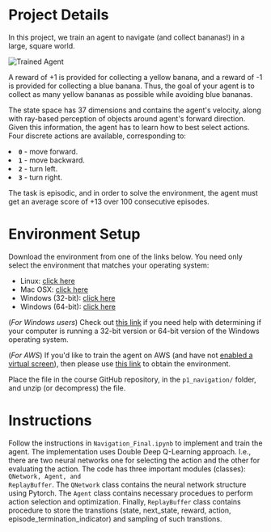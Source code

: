 
# Project Details

In this project, we train an agent to navigate (and collect bananas!) in a large, square world.

<img src="https://user-images.githubusercontent.com/10624937/42135619-d90f2f28-7d12-11e8-8823-82b970a54d7e.gif" alt="Trained Agent" title="Trained Agent" style="max-width: 100%; align=left">

A reward of +1 is provided for collecting a yellow banana, and a reward of -1 is provided for collecting a blue banana. Thus, the goal of your agent is to collect as many yellow bananas as possible while avoiding blue bananas.

The state space has 37 dimensions and contains the agent's velocity, along with ray-based perception of objects around agent's forward direction. Given this information, the agent has to learn how to best select actions. Four discrete actions are available, corresponding to:

<li><strong><code>0</code></strong> - move forward.</li>
<li><strong><code>1</code></strong> - move backward.</li>
<li><strong><code>2</code></strong> - turn left.</li>
<li><strong><code>3</code></strong> - turn right.</li>

The task is episodic, and in order to solve the environment, the agent must get an average score of +13 over 100 consecutive episodes.

# Environment Setup

<p dir="auto">Download the environment from one of the links below.  You need only select the environment that matches your operating system:</p>
<ul dir="auto">
<li>Linux: <a href="https://s3-us-west-1.amazonaws.com/udacity-drlnd/P1/Banana/Banana_Linux.zip" rel="nofollow">click here</a></li>
<li>Mac OSX: <a href="https://s3-us-west-1.amazonaws.com/udacity-drlnd/P1/Banana/Banana.app.zip" rel="nofollow">click here</a></li>
<li>Windows (32-bit): <a href="https://s3-us-west-1.amazonaws.com/udacity-drlnd/P1/Banana/Banana_Windows_x86.zip" rel="nofollow">click here</a></li>
<li>Windows (64-bit): <a href="https://s3-us-west-1.amazonaws.com/udacity-drlnd/P1/Banana/Banana_Windows_x86_64.zip" rel="nofollow">click here</a></li>
</ul>
<p dir="auto">(<em>For Windows users</em>) Check out <a href="https://support.microsoft.com/en-us/help/827218/how-to-determine-whether-a-computer-is-running-a-32-bit-version-or-64" rel="nofollow">this link</a> if you need help with determining if your computer is running a 32-bit version or 64-bit version of the Windows operating system.</p>
<p dir="auto">(<em>For AWS</em>) If you'd like to train the agent on AWS (and have not <a href="https://github.com/Unity-Technologies/ml-agents/blob/master/docs/Training-on-Amazon-Web-Service.md">enabled a virtual screen</a>), then please use <a href="https://s3-us-west-1.amazonaws.com/udacity-drlnd/P1/Banana/Banana_Linux_NoVis.zip" rel="nofollow">this link</a> to obtain the environment.</p>
</li>

<p dir="auto">Place the file in the course GitHub repository, in the <code>p1_navigation/</code> folder, and unzip (or decompress) the file.</p>
</li>
</ol>

# Instructions

Follow the instructions in <code>Navigation_Final.ipynb</code> to implement and train the agent. The implementation uses Double Deep Q-Learning approach. I.e., there are two neural networks one for selecting the action and the other for evaluating the action.
The code has three important modules (classes): <code>QNetwork, Agent, and ReplayBuffer</code>. The <code>QNetwork</code> class contains the neural network structure using Pytorch. The <code>Agent</code> class contains necessary procedues to perform action selection and optimization. Finally, <code>ReplayBuffer</code> class contains procedure to store the transtions (state, next_state, reward, action, episode_termination_indicator) and sampling of such transtions.
